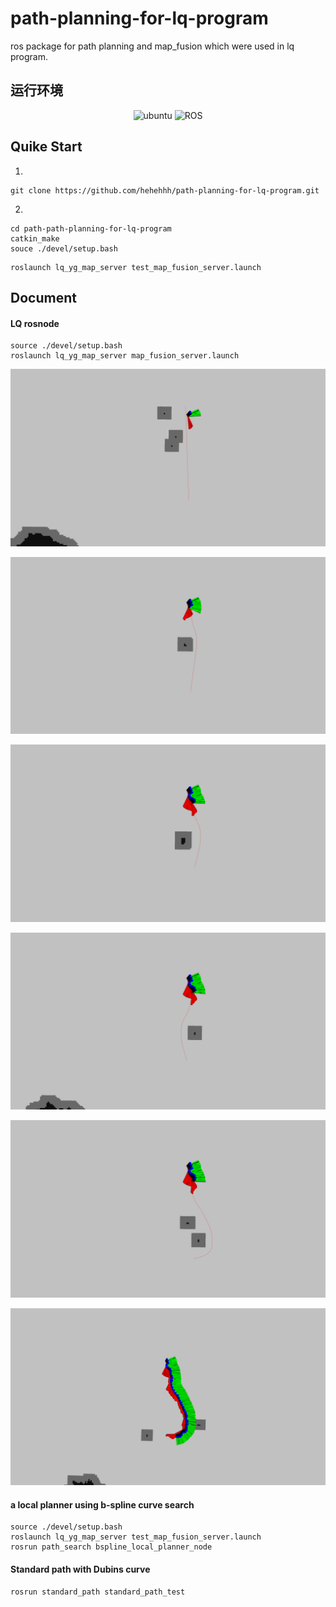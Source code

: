 # path-planning-for-lq-program
ros package for path planning and map_fusion which were used in lq program.
## 运行环境

<p align="center">
    <img width="100px" height="20px" src="https://img.shields.io/badge/Ubuntu-20.04-orange?logo=Ubuntu&Ubuntu-20.04"
        alt="ubuntu" />
    <img width="100px" height="20px" src="https://img.shields.io/badge/ROS-noetic-blue?logo=ROS&ROS=noetic" alt="ROS" />
</p>

## Quike Start

1.
```shell
git clone https://github.com/hehehhh/path-planning-for-lq-program.git
```

2.
```shell
cd path-path-planning-for-lq-program
catkin_make
souce ./devel/setup.bash
```

```shell
roslaunch lq_yg_map_server test_map_fusion_server.launch
```

## Document
#### LQ rosnode
```shell
source ./devel/setup.bash
roslaunch lq_yg_map_server map_fusion_server.launch 
```
<p align="center">
  <img src="asserts/8-1.png">
</p>

<p align="center">
  <img src="asserts/8-2.png">
</p>

<p align="center">
  <img src="asserts/8-3.png">
</p>

<p align="center">
  <img src="asserts/8-4.png">
</p>

<p align="center">
  <img src="asserts/8-5.png">
</p>

<p align="center">
  <img src="asserts/8-6.png">
</p>

#### a local planner using b-spline curve search
```shell
source ./devel/setup.bash
roslaunch lq_yg_map_server test_map_fusion_server.launch
rosrun path_search bspline_local_planner_node 
```


#### Standard path with Dubins curve
```shell
rosrun standard_path standard_path_test
```



